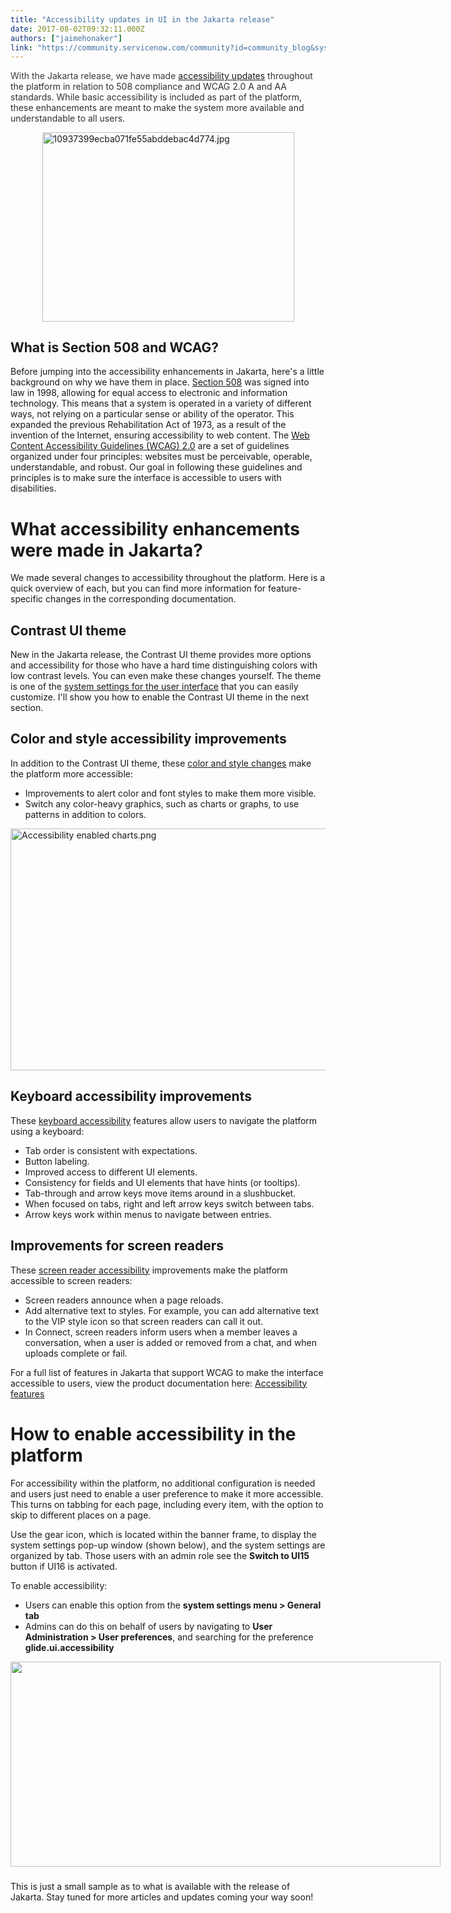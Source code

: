 ```yaml
---
title: "Accessibility updates in UI in the Jakarta release"
date: 2017-08-02T09:32:11.000Z
authors: ["jaimehonaker"]
link: "https://community.servicenow.com/community?id=community_blog&sys_id=077da269dbd0dbc01dcaf3231f961968"
---
```

<p><span style="color: #3d3d3d;">With the Jakarta release, we have made</span> <a title="ocs.servicenow.com/bundle/jakarta-release-notes/page/release-notes/servicenow-platform/accessibility-rn.html" href="https://docs.servicenow.com/bundle/jakarta-release-notes/page/release-notes/servicenow-platform/accessibility-rn.html">accessibility updates</a> <span style="color: #303030;">throughout the platform in relation to 508 compliance and WCAG 2.0 A and AA standards. While basic accessibility is included as part of the platform, these enhancements are meant to make the system more available and understandable to all users.</span></p><p><img   alt="10937399ecba071fe55abddebac4d774.jpg" class="image-3 jive-image" height="302" src="05019086db949704ed6af3231f961919.iix" style="display: block; margin-left: auto; margin-right: auto; width: 403px; height: 302.25px;" width="403"/></p><p></p><h2></h2><h2>What is Section 508 and WCAG?</h2><p>Before jumping into the accessibility enhancements in Jakarta, here's a little background on why we have them in place. <a title="w.section508.gov/" href="http://www.section508.gov/">Section 508</a> was signed into law in 1998, allowing for equal access to electronic and information technology. This means that a system is operated in a variety of different ways, not relying on a particular sense or ability of the operator. This expanded the previous Rehabilitation Act of 1973, as a result of the invention of the Internet, ensuring accessibility to web content. The <a title="ocs.servicenow.com/bundle/jakarta-release-notes/page/administer/accessibility-508-compliance/reference/r_VPAT.html" href="https://docs.servicenow.com/bundle/jakarta-release-notes/page/administer/accessibility-508-compliance/reference/r_VPAT.html">Web Content Accessibility Guidelines (WCAG) 2.0</a> are a set of guidelines organized under four principles: websites must be perceivable, operable, understandable, and robust. Our goal in following these guidelines and principles is to make sure the interface is accessible to users with disabilities.</p><p></p><h1>What accessibility enhancements were made in Jakarta?</h1><p>We made several changes to accessibility throughout the platform. Here is a quick overview of each, but you can find more information for feature-specific changes in the corresponding documentation.</p><p></p><h2>Contrast UI theme</h2><p>New in the Jakarta release, the Contrast UI theme provides more options and accessibility for those who have a hard time distinguishing colors with low contrast levels. You can even make these changes yourself. The theme is one of the <a title="ocs.servicenow.com/bundle/jakarta-servicenow-platform/page/administer/navigation-and-ui/reference/r_UI16BannerFrame.html" href="https://docs.servicenow.com/bundle/jakarta-servicenow-platform/page/administer/navigation-and-ui/reference/r_UI16BannerFrame.html">system settings for the user interface</a> that you can easily customize. I'll show you how to enable the Contrast UI theme in the next section.</p><p></p><h2>Color and style accessibility improvements</h2><p>In addition to the Contrast UI theme, these <a title="ocs.servicenow.com/bundle/jakarta-servicenow-platform/page/administer/accessibility-508-compliance/concept/color-style-accessibility.html" href="https://docs.servicenow.com/bundle/jakarta-servicenow-platform/page/administer/accessibility-508-compliance/concept/color-style-accessibility.html">color and style changes</a> make the platform more accessible:</p><ul><li>Improvements to alert color and font styles to make them more visible.</li><li>Switch any color-heavy graphics, such as charts or graphs, to use patterns in addition to colors.</li></ul><p><img   alt="Accessibility enabled charts.png" class="image-4 jive-image" height="387" src="0fee277ddb1c1fc03eb27a9e0f9619df.iix" style="display: block; margin-left: auto; margin-right: auto; width: 562px; height: 387.156px;" width="562"/></p><p></p><h2>Keyboard accessibility improvements</h2><p>These <a title="ocs.servicenow.com/bundle/jakarta-servicenow-platform/page/administer/accessibility-508-compliance/concept/keyboard-accessibility.html" href="https://docs.servicenow.com/bundle/jakarta-servicenow-platform/page/administer/accessibility-508-compliance/concept/keyboard-accessibility.html">keyboard accessibility</a> features allow users to navigate the platform using a keyboard:</p><ul><li>Tab order is consistent with expectations.</li><li>Button labeling.</li><li>Improved access to different UI elements.</li><li>Consistency for fields and UI elements that have hints (or tooltips).</li><li>Tab-through and arrow keys move items around in a slushbucket.</li><li>When focused on tabs, right and left arrow keys switch between tabs.</li><li>Arrow keys work within menus to navigate between entries.</li></ul><p></p><h2>Improvements for screen readers</h2><p>These <a title="ocs.servicenow.com/bundle/jakarta-servicenow-platform/page/administer/accessibility-508-compliance/concept/screen-reader-accessibility.html" href="https://docs.servicenow.com/bundle/jakarta-servicenow-platform/page/administer/accessibility-508-compliance/concept/screen-reader-accessibility.html">screen reader accessibility</a> improvements make the platform accessible to screen readers:</p><ul><li>Screen readers announce when a page reloads.</li><li>Add alternative text to styles. For example, you can add alternative text to the VIP style icon so that screen readers can call it out.</li><li>In Connect, screen readers inform users when a member leaves a conversation, when a user is added or removed from a chat, and when uploads complete or fail.</li></ul><p></p><p>For a full list of features in Jakarta that support WCAG to make the interface accessible to users, view the product documentation here: <a href="https://docs.servicenow.com/bundle/jakarta-servicenow-platform/page/administer/accessibility-508-compliance/task/t_SetUpSect508ComplianceFeature.html" title="https://docs.servicenow.com/bundle/jakarta-servicenow-platform/page/administer/accessibility-508-compliance/task/t_SetUpSect508ComplianceFeature.html">Accessibility features</a></p><p></p><h1>How to enable accessibility in the platform</h1><p>For accessibility within the platform, no additional configuration is needed and users just need to enable a user preference to make it more accessible. This turns on tabbing for each page, including every item, with the option to skip to different places on a page.</p><p></p><p>Use the gear icon, which is located within the banner frame, to display the system settings pop-up window (shown below), and the system settings are organized by tab. Those users with an admin role see the <strong>Switch to UI15</strong> button if UI16 is activated.</p><p></p><p>To enable accessibility:</p><ul><li>Users can enable this option from the <strong>system settings menu &gt; General tab</strong></li><li>Admins can do this on behalf of users by navigating to <strong>User Administration &gt; User preferences</strong>, and searching for the preference <strong>glide.ui.accessibility</strong></li></ul><p></p><p style="text-align: center;"><img   class="image-1 jive-image" height="329" src="9043b442db5097041dcaf3231f96195e.iix" style="max-width: 800px; max-height: 600px; width: 688px; height: 328.52px;" width="688"/></p><h3></h3><p>This is just a small sample as to what is available with the release of Jakarta. Stay tuned for more articles and updates coming your way soon!</p>